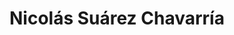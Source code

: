 ---
# Display name
title: Nicolás Suárez Chavarría

# Username (this should match the folder name)
authors:
- admin

# Is this the primary user of the site?
superuser: true

# Role/position
role: Ph.D. Candidate

# Organizations/Affiliations
organizations:
- name: Department of Economics, Stanford University
  url: "http://https://economics.stanford.edu/"

# Short bio (displayed in user profile at end of posts)
bio: My research interests include Development and Public Economics, Data Science and Machine Learning applications for Causal Inference.

interests:
- Development Economics
- Public Economics
- Data Science
- Machine Learning


education:
  courses:
  - course: Ph.D. in Economics Candidate
    institution: Stanford University
    year:
  - course: M.Sc. in Economics
    institution: Universidad de Chile
    year: 2018
  - course: B.Sc. in Economics
    institution: Universidad de Chile
    year: 2016

# Social/Academic Networking
# For available icons, see: https://sourcethemes.com/academic/docs/widgets/#icons
#   For an email link, use "fas" icon pack, "envelope" icon, and a link in the
#   form "mailto:your-email@example.com" or "#contact" for contact widget.
social:
- icon: envelope
  icon_pack: fas
  link: mailto:nsuarez@stanford.edu  # For a direct email link, use "mailto:test@example.org".
- icon: github
  icon_pack: fab
  link: https://github.com/nicolas-suarez
- icon: ordcid
  icon_pack: ai
  link: https://orcid.org/0000-0002-1359-9783
- icon: publons
  icon_pack: ai
  link: https://publons.com/researcher/1770315/nicolas-suarez-chavarria/

# Link to a PDF of your resume/CV from the About widget.
# To enable, copy your resume/CV to `static/files/cv.pdf` and uncomment the lines below.  
- icon: cv
  icon_pack: ai
  link: files/cv.pdf

# Enter email to display Gravatar (if Gravatar enabled in Config)
email: ""
  
# Organizational groups that you belong to (for People widget)
#   Set this to `[]` or comment out if you are not using People widget.  
user_groups:
- Researchers
- Visitors
---
